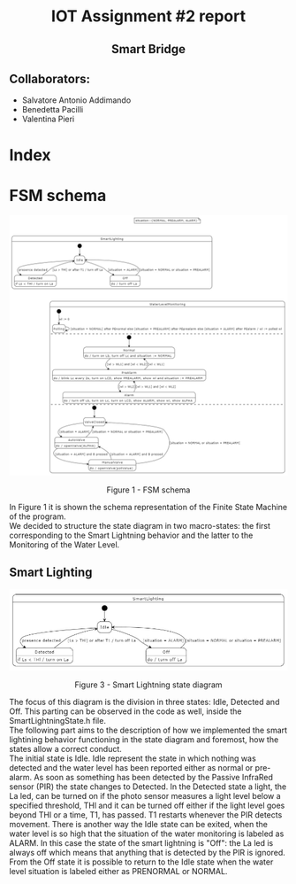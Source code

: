 # <div align=center> IOT Assignment #2 report</div>
## <div align = center> Smart Bridge</div>
## Collaborators:
- Salvatore Antonio Addimando
- Benedetta Pacilli
- Valentina Pieri

<div style="page-break-after: always;"></div>

# Index

<div style="page-break-after: always;"></div>

# FSM schema
![FSMSchema](resources/FSMschema.jpg)
<figcaption align = "center">Figure 1 - FSM schema</figcaption>

In Figure 1 it is shown the schema representation of the Finite State Machine of the program. </br> We decided to structure the state diagram in two macro-states: the first corresponding to the Smart Lightning behavior and the latter to the Monitoring of the Water Level. </br> 

## Smart Lighting
![SmartLightningSchema](resources/SmartLightningSchema.jpg)
<figcaption align = "center">Figure 3 - Smart Lightning state diagram</figcaption>

The focus of this diagram is the division in three states: Idle, Detected and Off.
This parting can be observed in the code as well, inside the SmartLightningState.h file. </br> The following part aims to the description of how we implemented the smart lightining behavior functioning in the state diagram and foremost, how the states allow a correct conduct. </br> The initial state is Idle. Idle represent the state in which nothing was detected and the water level has been reported either as normal or pre-alarm. As soon as something has been detected by the Passive InfraRed sensor (PIR) the state changes to Detected. In the Detected state a light, the La led, can be turned on if the photo sensor measures a light level below a specified threshold, THl and it can be turned off either if the light level goes beyond THl or a time, T1, has passed. T1 restarts whenever the PIR detects movement. There is another way the Idle state can be exited, when the water level is so high that the situation of the water monitoring is labeled as ALARM. In this case the state of the smart lightning is "Off": the La led is always off which means that anything that is detected by the PIR is ignored. From the Off state it is possible to return to the Idle state when the water level situation is labeled either as PRENORMAL or NORMAL.
